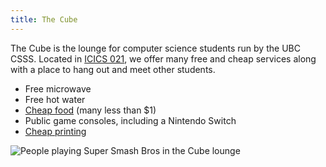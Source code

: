 ```yaml
---
title: The Cube
---
```


The Cube is the lounge for computer science students run by the UBC CSSS.
Located in [ICICS 021](/cube/location), we offer many free and cheap services
along with a place to hang out and meet other students.

- Free microwave
- Free hot water
- [Cheap food](/cube/menu) (many less than $1)
- Public game consoles, including a Nintendo Switch
- [Cheap printing](/cube/printer)

![People playing Super Smash Bros in the Cube lounge](/files/playing-smash.jpg)
